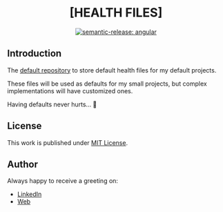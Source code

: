 <div align=center>

# [HEALTH FILES]

[![semantic-release: angular](https://img.shields.io/badge/semantic--release-angular-e10079?logo=semantic-release)](https://github.com/semantic-release/semantic-release)

</div>

## Introduction

The [default repository](https://docs.github.com/en/communities/setting-up-your-project-for-healthy-contributions/creating-a-default-community-health-file) to store default health files for my default projects.

These files will be used as defaults for my small projects, but complex implementations will have customized ones.

Having defaults never hurts... :nail_care:

## License

This work is published under [MIT License](./LICENSE).

## Author

Always happy to receive a greeting on:

- [LinkedIn](https://www.linkedin.com/in/cristian-marcelo-de-picciotto/) 
- [Web](https://d3p1.dev/)

